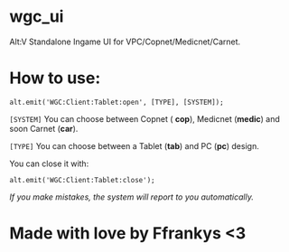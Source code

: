 # wgc_ui
Alt:V Standalone Ingame UI for VPC/Copnet/Medicnet/Carnet.

# How to use:
```
alt.emit('WGC:Client:Tablet:open', [TYPE], [SYSTEM]);
```

`[SYSTEM]` You can choose between Copnet ( **cop**), Medicnet (**medic**) and soon Carnet (**car**).

`[TYPE]` You can choose between a Tablet (**tab**) and PC (**pc**) design.


You can close it with:
```
alt.emit('WGC:Client:Tablet:close');
```

*If you make mistakes, the system will report to you automatically.*

# Made with love by Ffrankys <3
